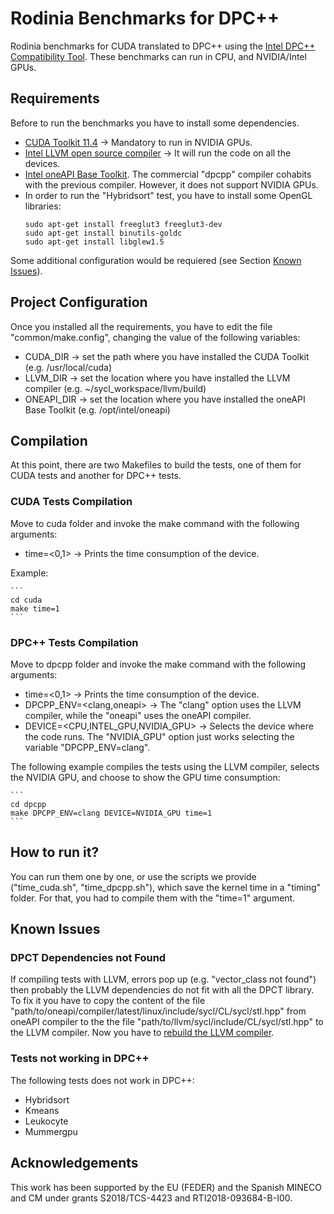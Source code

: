 # Rodinia Benchmarks for DPC++
Rodinia benchmarks for CUDA translated to DPC++ using the [Intel DPC++ Compatibility Tool](https://www.intel.com/content/www/us/en/developer/tools/oneapi/dpc-compatibility-tool.html#gs.g3bkj1). These benchmarks can run in CPU, and NVIDIA/Intel GPUs.

## Requirements
Before to run the benchmarks you have to install some dependencies.

* [CUDA Toolkit 11.4](https://developer.nvidia.com/cuda-11-4-0-download-archive) &#8594; Mandatory to run in NVIDIA GPUs.
* [Intel LLVM open source compiler](https://github.com/intel/llvm/blob/sycl/sycl/doc/GetStartedGuide.md) &#8594; It will run the code on all the devices.
* [Intel oneAPI Base Toolkit](https://www.intel.com/content/www/us/en/developer/tools/oneapi/overview.html). The commercial "dpcpp" compiler cohabits with the previous compiler. However, it does not support NVIDIA GPUs.
* In order to run the "Hybridsort" test, you have to install some OpenGL libraries:
    ```
    sudo apt-get install freeglut3 freeglut3-dev
    sudo apt-get install binutils-goldc
    sudo apt-get install libglew1.5
    ```

Some additional configuration would be requiered (see Section [Known Issues](#known-issues)). 

## Project Configuration
Once you installed all the requirements, you have to edit the file "common/make.config", changing the value of the following variables:

* CUDA_DIR &#8594; set the path where you have installed the CUDA Toolkit (e.g. /usr/local/cuda)
* LLVM_DIR &#8594; set the location where you have installed the LLVM compiler (e.g. ~/sycl_workspace/llvm/build)
* ONEAPI_DIR &#8594; set the location where you have installed the oneAPI Base Toolkit (e.g. /opt/intel/oneapi)

## Compilation
At this point, there are two Makefiles to build the tests, one of them for CUDA tests and another for DPC++ tests.

### CUDA Tests Compilation
Move to cuda folder and invoke the make command with the following arguments:

* time=<0,1> &#8594; Prints the time consumption of the device.

Example:
    
    ```
    cd cuda
    make time=1
    ```

### DPC++ Tests Compilation
Move to dpcpp folder and invoke the make command with the following arguments:

* time=<0,1> &#8594; Prints the time consumption of the device.
* DPCPP_ENV=<clang,oneapi> &#8594; The "clang" option uses the LLVM compiler, while the "oneapi" uses the oneAPI compiler.
* DEVICE=<CPU,INTEL_GPU,NVIDIA_GPU> &#8594; Selects the device where the code runs. The "NVIDIA_GPU" option just works selecting the variable "DPCPP_ENV=clang".

The following example compiles the tests using the LLVM compiler, selects the NVIDIA GPU, and choose to show the GPU time consumption:
    
    ```
    cd dpcpp
    make DPCPP_ENV=clang DEVICE=NVIDIA_GPU time=1
    ```

## How to run it?
You can run them one by one, or use the scripts we provide ("time_cuda.sh", "time_dpcpp.sh"), which save the kernel time in a "timing" folder. For that, you had to compile them with the "time=1" argument.

## Known Issues
### DPCT Dependencies not Found
If compiling tests with LLVM, errors pop up (e.g. "vector_class not found") then probably the LLVM dependencies do not fit with all the DPCT library.
To fix it you have to copy the content of the file "path/to/oneapi/compiler/latest/linux/include/sycl/CL/sycl/stl.hpp" from oneAPI compiler to the the file "path/to/llvm/sycl/include/CL/sycl/stl.hpp" to the LLVM compiler. Now you have to [rebuild the LLVM compiler](https://github.com/intel/llvm/blob/sycl/sycl/doc/GetStartedGuide.md#build-dpc-toolchain). 

### Tests not working in DPC++
The following tests does not work in DPC++:

* Hybridsort
* Kmeans
* Leukocyte
* Mummergpu

## Acknowledgements
This work has been supported by the EU (FEDER) and the Spanish MINECO and CM under grants S2018/TCS-4423 and RTI2018-093684-B-I00.